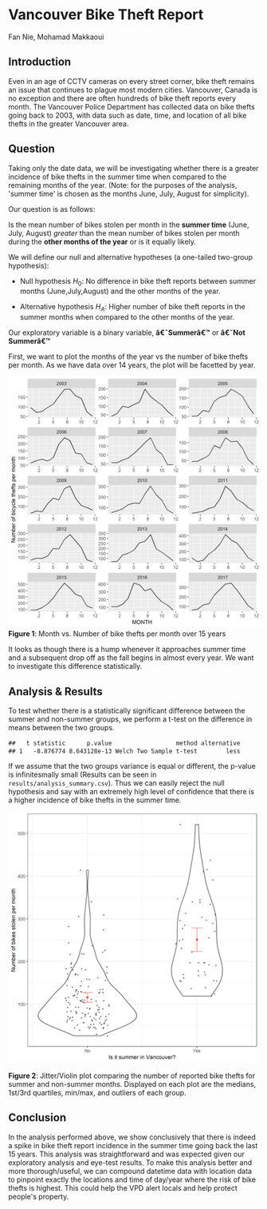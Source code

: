 Vancouver Bike Theft Report
================
Fan Nie, Mohamad Makkaoui

Introduction
------------

Even in an age of CCTV cameras on every street corner, bike theft remains an issue that continues to plague most modern cities. Vancouver, Canada is no exception and there are often hundreds of bike theft reports every month. The Vancouver Police Department has collected data on bike thefts going back to 2003, with data such as date, time, and location of all bike thefts in the greater Vancouver area.

Question
--------

Taking only the date data, we will be investigating whether there is a greater incidence of bike thefts in the summer time when compared to the remaining months of the year. (Note: for the purposes of the analysis, 'summer time' is chosen as the months June, July, August for simplicity).

Our question is as follows:

Is the mean number of bikes stolen per month in the **summer time** (June, July, August) *greater* than the mean number of bikes stolen per month during the **other months of the year** or is it equally likely.

We will define our null and alternative hypotheses (a one-tailed two-group hypothesis):

-   Null hypothesis *H*<sub>0</sub>: No difference in bike theft reports between summer months (June,July,August) and the other months of the year.

-   Alternative hypothesis *H*<sub>*A*</sub>: Higher number of bike theft reports in the summer months when compared to the other months of the year.

Our exploratory variable is a binary variable, **â€˜Summerâ€™** or **â€˜Not Summerâ€™**

First, we want to plot the months of the year vs the number of bike thefts per month. As we have data over 14 years, the plot will be facetted by year.

![alt tag](../results/figures/viz_exploratory.png) **Figure 1**: Month vs. Number of bike thefts per month over 15 years

It looks as though there is a hump whenever it approaches summer time and a subsequent drop off as the fall begins in almost every year. We want to investigate this difference statistically.

Analysis & Results
------------------

To test whether there is a statistically significant difference between the summer and non-summer groups, we perform a t-test on the difference in means between the two groups.

    ##   t statistic      p.value                  method alternative
    ## 1   -8.876774 8.643128e-13 Welch Two Sample t-test        less

If we assume that the two groups variance is equal or different, the p-value is infinitesmally small (Results can be seen in `results/analysis_summary.csv`). Thus we can easily reject the null hypothesis and say with an extremely high level of confidence that there is a higher incidence of bike thefts in the summer time.

![alt tag](../results/figures/bike_boxplot.png)

**Figure 2**: Jitter/Violin plot comparing the number of reported bike thefts for summer and non-summer months. Displayed on each plot are the medians, 1st/3rd quartiles, min/max, and outliers of each group.

Conclusion
----------

In the analysis performed above, we show conclusively that there is indeed a spike in bike theft report incidence in the summer time going back the last 15 years. This analysis was straightforward and was expected given our exploratory analysis and eye-test results. To make this analysis better and more thorough/useful, we can compound datetime data with location data to pinpoint exactly the locations and time of day/year where the risk of bike thefts is highest. This could help the VPD alert locals and help protect people's property.
